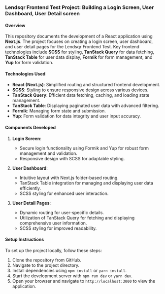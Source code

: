 ### Lendsqr Frontend Test Project: Building a Login Screen, User Dashboard, User Detail screen

#### Overview
This repository documents the development of a React application using **Next.js**. The project focuses on creating a login screen, user dashboard, and user detail pages for the Lendsqr Frontend Test. Key frontend technologies include **SCSS** for styling, **TanStack Query** for data fetching, **TanStack Table** for user data display, **Formik** for form management, and **Yup** for form validation.

#### Technologies Used
- **React (Next.js)**: Simplified routing and structured frontend development.
- **SCSS**: Styling to ensure responsive design across various devices.
- **TanStack Query**: Efficient data fetching, caching, and loading state management.
- **TanStack Table**: Displaying paginated user data with advanced filtering.
- **Formik**: Managing form state and submission.
- **Yup**: Form validation for data integrity and user input accuracy.

#### Components Developed
1. **Login Screen**:
   - Secure login functionality using Formik and Yup for robust form management and validation.
   - Responsive design with SCSS for adaptable styling.

2. **User Dashboard**:
   - Intuitive layout with Next.js folder-based routing.
   - TanStack Table integration for managing and displaying user data efficiently.
   - SCSS styling for enhanced user interaction.

3. **User Detail Pages**:
   - Dynamic routing for user-specific details.
   - Utilization of TanStack Query for fetching and displaying comprehensive user information.
   - SCSS styling for improved readability.

#### Setup Instructions
To set up the project locally, follow these steps:
1. Clone the repository from GitHub.
2. Navigate to the project directory.
3. Install dependencies using `npm install` or `yarn install`.
4. Start the development server with `npm run dev` or `yarn dev`.
5. Open your browser and navigate to `http://localhost:3000` to view the application.
